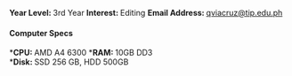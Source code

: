 <b>Year Level: </b>3rd Year 
<b>Interest: </b>Editing 
<b>Email Address: </b>qviacruz@tip.edu.ph

#### Computer Specs 
*<b>CPU: </b>AMD A4 6300 
*<b>RAM: </b>10GB DD3  
*<b>Disk: </b>SSD 256 GB, HDD 500GB 

